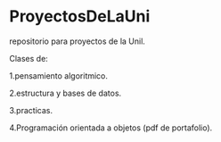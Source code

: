 # ProyectosDeLaUni
repositorio para proyectos de la Unil.

Clases de:

1.pensamiento algoritmico.

2.estructura y bases de datos.

3.practicas.

4.Programación orientada a objetos (pdf de portafolio).

